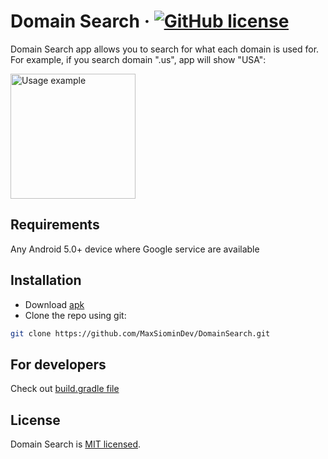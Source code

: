 ﻿# Domain Search &middot; [![GitHub license](https://img.shields.io/badge/license-MIT-blue.svg)](https://github.com/facebook/react/blob/main/LICENSE)
Domain Search app allows you to search for what each domain is used for. For example, if you search domain ".us", app will show "USA":

<img src="https://maxsiomin.dev/apps/domain_search/search_us.jpg" alt="Usage example" width="200"/>

## Requirements

Any Android 5.0+ device where Google service are available
 
## Installation

* Download [apk](https://maxsiomin.dev/apps/domain_search/domain_search_apk.apk)
* Clone the repo using git:
```bash
git clone https://github.com/MaxSiominDev/DomainSearch.git
```

## For developers
Check out [build.gradle file](./app/build.gradle)

## License 
Domain Search is [MIT licensed](./LICENSE).




